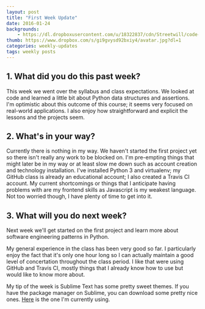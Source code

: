 ```yaml
---
layout: post
title: "First Week Update"
date: 2016-01-24
backgrounds:
    - https://dl.dropboxusercontent.com/u/18322837/cdn/Streetwill/code-screen.jpg
thumb: https://www.dropbox.com/s/gi9gvysd92bxiy4/avatar.jpg?dl=1
categories: weekly-updates
tags: weekly posts
---
```


## 1. What did you do this past week?

This week we went over the syllabus and class expectations. We looked at code and learned a little bit about Python data structures and assertions. I'm optimistic about this outcome of this course; it seems very focused on real-world applications. I also enjoy how straightforward and explicit the lessons and the projects seem.

## 2. What's in your way?

Currently there is nothing in my way. We haven't started the first project yet so there isn't really any work to be blocked on. I'm pre-empting things that might later be in my way or at least slow me down such as account creation and technology installation. I've installed Python 3 and virtualenv; my GitHub class is already an educational account; I also created a Travis CI account. My current shortcomings or things that I anticipate having problems with are my frontend skills as Javascript is my weakest language. Not too worried though, I have plenty of time to get into it. 

## 3. What will you do next week?

Next week we'll get started on the first project and learn more about software engineering patterns in Python.


My general experience in the class has been very good so far. I particularly enjoy the fact that it's only one hour long so I can actually maintain a good level of concertation throughout the class period. I like that were using GitHub and Travis CI, mostly things that I already know how to use but would like to know more about.

My tip of the week is Sublime Text has some pretty sweet themes. If you have the package manager on Sublime, you can download some pretty nice ones. [Here](https://github.com/kenwheeler/brogrammer-theme) is the one I'm currently using.

